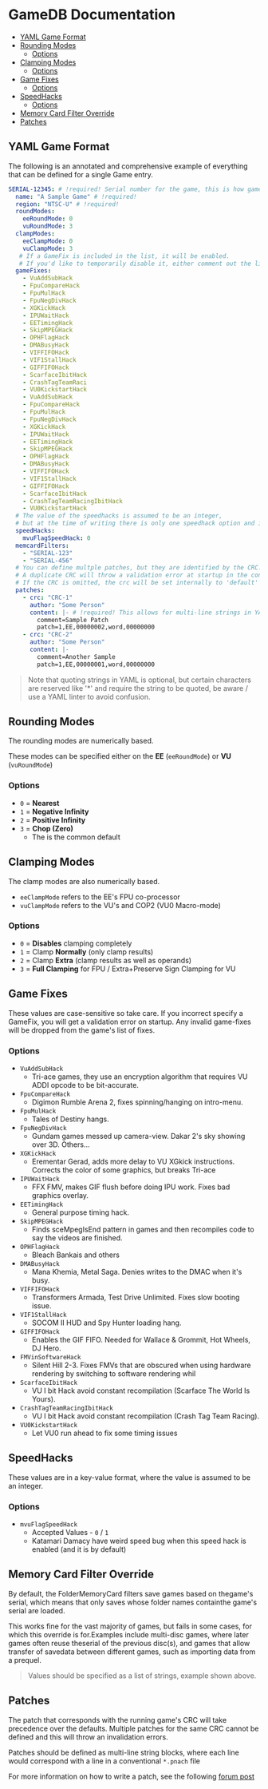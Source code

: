 # GameDB Documentation

- [YAML Game Format](#yaml-game-format)
- [Rounding Modes](#rounding-modes)
  - [Options](#options)
- [Clamping Modes](#clamping-modes)
  - [Options](#options-1)
- [Game Fixes](#game-fixes)
  - [Options](#options-2)
- [SpeedHacks](#speedhacks)
  - [Options](#options-3)
- [Memory Card Filter Override](#memory-card-filter-override)
- [Patches](#patches)

## YAML Game Format

The following is an annotated and comprehensive example of everything that can be defined for a single Game entry.

```yaml
SERIAL-12345: # !required! Serial number for the game, this is how games are looked up
  name: "A Sample Game" # !required!
  region: "NTSC-U" # !required!
  roundModes:
    eeRoundMode: 0
    vuRoundMode: 3
  clampModes:
    eeClampMode: 0
    vuClampMode: 3
   # If a GameFix is included in the list, it will be enabled.
   # If you'd like to temporarily disable it, either comment out the line, or remove it!
  gameFixes:
    - VuAddSubHack
    - FpuCompareHack
    - FpuMulHack
    - FpuNegDivHack
    - XGKickHack
    - IPUWaitHack
    - EETimingHack
    - SkipMPEGHack
    - OPHFlagHack
    - DMABusyHack
    - VIFFIFOHack
    - VIF1StallHack
    - GIFFIFOHack
    - ScarfaceIbitHack
    - CrashTagTeamRaci
    - VU0KickstartHack
    - VuAddSubHack
    - FpuCompareHack
    - FpuMulHack
    - FpuNegDivHack
    - XGKickHack
    - IPUWaitHack
    - EETimingHack
    - SkipMPEGHack
    - OPHFlagHack
    - DMABusyHack
    - VIFFIFOHack
    - VIF1StallHack
    - GIFFIFOHack
    - ScarfaceIbitHack
    - CrashTagTeamRacingIbitHack
    - VU0KickstartHack
  # The value of the speedhacks is assumed to be an integer,
  # but at the time of writing there is only one speedhack option and its effectively a boolean (0/1)
  speedHacks:
    mvuFlagSpeedHack: 0
  memcardFilters:
    - "SERIAL-123"
    - "SERIAL-456"
  # You can define multple patches, but they are identified by the CRC.
  # A duplicate CRC will throw a validation error at startup in the console
  # If the CRC is omitted, the crc will be set internally to 'default'
  patches:
    - crc: "CRC-1"
      author: "Some Person"
      content: |- # !required! This allows for multi-line strings in YAML, this type preserves new-line characters
        comment=Sample Patch
        patch=1,EE,00000002,word,00000000
    - crc: "CRC-2"
      author: "Some Person"
      content: |-
        comment=Another Sample
        patch=1,EE,00000001,word,00000000
```

> Note that quoting strings in YAML is optional, but certain characters are reserved like '*' and require the string to be quoted, be aware / use a YAML linter to avoid confusion.

## Rounding Modes

The rounding modes are numerically based.

These modes can be specified either on the **EE** (`eeRoundMode`) or **VU** (`vuRoundMode`)

### Options

- `0` = **Nearest**
- `1` = **Negative Infinity**
- `2` = **Positive Infinity**
- `3` = **Chop (Zero)**
  - The is the common default

## Clamping Modes

The clamp modes are also numerically based.
- `eeClampMode` refers to the EE's FPU co-processor
- `vuClampMode` refers to the VU's and COP2 (VU0 Macro-mode)

### Options

- `0` = **Disables** clamping completely
- `1` = Clamp **Normally** (only clamp results)
- `2` = Clamp **Extra** (clamp results as well as operands)
- `3` = **Full Clamping** for FPU / Extra+Preserve Sign Clamping for VU

## Game Fixes

These values are case-sensitive so take care.  If you incorrect specify a GameFix, you will get a validation error on startup.  Any invalid game-fixes will be dropped from the game's list of fixes.

### Options

- `VuAddSubHack`
  - Tri-ace games, they use an encryption algorithm that requires VU ADDI opcode to be bit-accurate.
- `FpuCompareHack`
  - Digimon Rumble Arena 2, fixes spinning/hanging on intro-menu.
- `FpuMulHack`
  - Tales of Destiny hangs.
- `FpuNegDivHack`
  - Gundam games messed up camera-view. Dakar 2's sky showing over 3D. Others...
- `XGKickHack`
  - Erementar Gerad, adds more delay to VU XGkick instructions. Corrects the color of some graphics, but breaks Tri-ace
- `IPUWaitHack`
  - FFX FMV, makes GIF flush before doing IPU work. Fixes bad graphics overlay.
- `EETimingHack`
  - General purpose timing hack.
- `SkipMPEGHack`
  - Finds sceMpegIsEnd pattern in games and then recompiles code to say the videos are finished.
- `OPHFlagHack`
  - Bleach Bankais and others
- `DMABusyHack`
  - Mana Khemia, Metal Saga. Denies writes to the DMAC when it's busy.
- `VIFFIFOHack`
  - Transformers Armada, Test Drive Unlimited. Fixes slow booting issue.
- `VIF1StallHack`
  - SOCOM II HUD and Spy Hunter loading hang.
- `GIFFIFOHack`
  - Enables the GIF FIFO. Needed for Wallace & Grommit, Hot Wheels, DJ Hero.
- `FMVinSoftwareHack`
  - Silent Hill 2-3. Fixes FMVs that are obscured when using hardware rendering by switching to software rendering whil
- `ScarfaceIbitHack`
  - VU I bit Hack avoid constant recompilation (Scarface The World Is Yours).
- `CrashTagTeamRacingIbitHack`
  - VU I bit Hack avoid constant recompilation (Crash Tag Team Racing).
- `VU0KickstartHack`
  - Let VU0 run ahead to fix some timing issues

## SpeedHacks

These values are in a key-value format, where the value is assumed to be an integer.

### Options

- `mvuFlagSpeedHack`
  - Accepted Values - `0` / `1`
  - Katamari Damacy have weird speed bug when this speed hack is enabled (and it is by default)

## Memory Card Filter Override

By default, the FolderMemoryCard filters save games based on thegame's serial, which means that only saves whose folder names containthe game's serial are loaded.

This works fine for the vast majority of games, but fails in some cases, for which this override is for.Examples include multi-disc games, where later games often reuse theserial of the previous disc(s), and games that allow transfer of savedata between different games, such as importing data from a prequel.

> Values should be specified as a list of strings, example shown above.

## Patches

The patch that corresponds with the running game's CRC will take precedence over the defaults.  Multiple patches for the same CRC cannot be defined and this will throw an invalidation errors.

Patches should be defined as multi-line string blocks, where each line would correspond with a line in a conventional `*.pnach` file

For more information on how to write a patch, see the following [forum post](https://forums.pcsx2.net/Thread-How-PNACH-files-work-2-0)